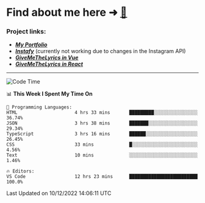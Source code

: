 # Find about me here ➜ [🧑](https://pauabella.dev)

### Project links:
- ***[My Portfolio](https://pauabella.dev)***
- ***[Instafy](https://instafy.me)*** (currently not working due to changes in the Instagram API)
- ***[GiveMeTheLyrics in Vue](https://lyrics.pauabella.dev)***
- ***[GiveMeTheLyrics in React](https://pauabella.dev/GiveMeTheLyrics)***

---
<!--START_SECTION:waka-->
![Code Time](http://img.shields.io/badge/Code%20Time-1%2C721%20hrs%203%20mins-blue)

📊 **This Week I Spent My Time On** 

```text
💬 Programming Languages: 
HTML                     4 hrs 33 mins       █████████░░░░░░░░░░░░░░░░   36.74% 
JSON                     3 hrs 38 mins       ███████░░░░░░░░░░░░░░░░░░   29.34% 
TypeScript               3 hrs 16 mins       ██████░░░░░░░░░░░░░░░░░░░   26.45% 
CSS                      33 mins             █░░░░░░░░░░░░░░░░░░░░░░░░   4.56% 
Text                     10 mins             ░░░░░░░░░░░░░░░░░░░░░░░░░   1.46%

🔥 Editors: 
VS Code                  12 hrs 23 mins      █████████████████████████   100.0%

```


 Last Updated on 10/12/2022 14:06:11 UTC
<!--END_SECTION:waka-->
